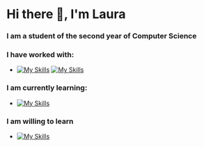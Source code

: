 # Hi there 👋,  I'm Laura

<!--
**Green0x0y/Green0x0y** is a ✨ _special_ ✨ repository because its `README.md` (this file) appears on your GitHub profile.

Here are some ideas to get you started:

- 🔭 I’m currently working on ...
- 🌱 I’m currently learning ...
- 👯 I’m looking to collaborate on ...
- 🤔 I’m looking for help with ...
- 💬 Ask me about ...
- 📫 How to reach me: ...
- 😄 Pronouns: ...
- ⚡ Fun fact: ...
-->
### I am a student of the second year of Computer Science

### I have worked with:
 - [![My Skills](https://skillicons.dev/icons?i=python,java,c,cpp,css,html,angular,javascript,maven&perline=20)](https://skillicons.dev)
 [![My Skills](https://skillicons.dev/icons?i=typescript,firebase,mysql,git,linux,r,julia,haskell&perline=20)](https://skillicons.dev)
 
### I am currently learning:
- [![My Skills](https://skillicons.dev/icons?i=spring,hibernate,scala,mongodb&perline=20)](https://skillicons.dev)
### I am willing to learn
- [![My Skills](https://skillicons.dev/icons?i=kotlin,react,go,gcp,docker,kubernetes,kafka&perline=20)](https://skillicons.dev)
